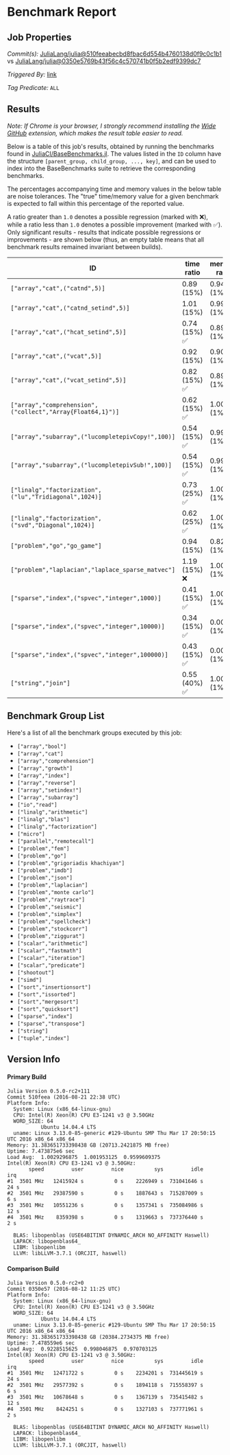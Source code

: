 # Benchmark Report

## Job Properties

*Commit(s):* [JuliaLang/julia@510feeabecbd8fbac6d554b4760138d0f9c0c1b1](https://github.com/JuliaLang/julia/commit/510feeabecbd8fbac6d554b4760138d0f9c0c1b1) vs [JuliaLang/julia@0350e5769b43f56c4c570741b0f5b2edf9399dc7](https://github.com/JuliaLang/julia/commit/0350e5769b43f56c4c570741b0f5b2edf9399dc7)

*Triggered By:* [link](https://github.com/JuliaLang/julia/pull/18156#issuecomment-241286883)

*Tag Predicate:* `ALL`

## Results

*Note: If Chrome is your browser, I strongly recommend installing the [Wide GitHub](https://chrome.google.com/webstore/detail/wide-github/kaalofacklcidaampbokdplbklpeldpj?hl=en)
extension, which makes the result table easier to read.*

Below is a table of this job's results, obtained by running the benchmarks found in
[JuliaCI/BaseBenchmarks.jl](https://github.com/JuliaCI/BaseBenchmarks.jl). The values
listed in the `ID` column have the structure `[parent_group, child_group, ..., key]`,
and can be used to index into the BaseBenchmarks suite to retrieve the corresponding
benchmarks.

The percentages accompanying time and memory values in the below table are noise tolerances. The "true"
time/memory value for a given benchmark is expected to fall within this percentage of the reported value.

A ratio greater than `1.0` denotes a possible regression (marked with :x:), while a ratio less
than `1.0` denotes a possible improvement (marked with :white_check_mark:). Only significant results - results
that indicate possible regressions or improvements - are shown below (thus, an empty table means that all
benchmark results remained invariant between builds).

| ID | time ratio | memory ratio |
|----|------------|--------------|
| `["array","cat",("catnd",5)]` | 0.89 (15%)  | 0.94 (1%) :white_check_mark: |
| `["array","cat",("catnd_setind",5)]` | 1.01 (15%)  | 0.99 (1%) :white_check_mark: |
| `["array","cat",("hcat_setind",5)]` | 0.74 (15%) :white_check_mark: | 0.89 (1%) :white_check_mark: |
| `["array","cat",("vcat",5)]` | 0.92 (15%)  | 0.90 (1%) :white_check_mark: |
| `["array","cat",("vcat_setind",5)]` | 0.82 (15%) :white_check_mark: | 0.89 (1%) :white_check_mark: |
| `["array","comprehension",("collect","Array{Float64,1}")]` | 0.62 (15%) :white_check_mark: | 1.00 (1%)  |
| `["array","subarray",("lucompletepivCopy!",100)]` | 0.54 (15%) :white_check_mark: | 0.99 (1%)  |
| `["array","subarray",("lucompletepivSub!",100)]` | 0.54 (15%) :white_check_mark: | 0.99 (1%)  |
| `["linalg","factorization",("lu","Tridiagonal",1024)]` | 0.73 (25%) :white_check_mark: | 1.00 (1%)  |
| `["linalg","factorization",("svd","Diagonal",1024)]` | 0.62 (25%) :white_check_mark: | 1.00 (1%)  |
| `["problem","go","go_game"]` | 0.94 (15%)  | 0.82 (1%) :white_check_mark: |
| `["problem","laplacian","laplace_sparse_matvec"]` | 1.19 (15%) :x: | 1.00 (1%)  |
| `["sparse","index",("spvec","integer",1000)]` | 0.41 (15%) :white_check_mark: | 1.00 (1%)  |
| `["sparse","index",("spvec","integer",10000)]` | 0.34 (15%) :white_check_mark: | 0.00 (1%) :white_check_mark: |
| `["sparse","index",("spvec","integer",100000)]` | 0.43 (15%) :white_check_mark: | 0.00 (1%) :white_check_mark: |
| `["string","join"]` | 0.55 (40%) :white_check_mark: | 1.00 (1%)  |

## Benchmark Group List

Here's a list of all the benchmark groups executed by this job:

- `["array","bool"]`
- `["array","cat"]`
- `["array","comprehension"]`
- `["array","growth"]`
- `["array","index"]`
- `["array","reverse"]`
- `["array","setindex!"]`
- `["array","subarray"]`
- `["io","read"]`
- `["linalg","arithmetic"]`
- `["linalg","blas"]`
- `["linalg","factorization"]`
- `["micro"]`
- `["parallel","remotecall"]`
- `["problem","fem"]`
- `["problem","go"]`
- `["problem","grigoriadis khachiyan"]`
- `["problem","imdb"]`
- `["problem","json"]`
- `["problem","laplacian"]`
- `["problem","monte carlo"]`
- `["problem","raytrace"]`
- `["problem","seismic"]`
- `["problem","simplex"]`
- `["problem","spellcheck"]`
- `["problem","stockcorr"]`
- `["problem","ziggurat"]`
- `["scalar","arithmetic"]`
- `["scalar","fastmath"]`
- `["scalar","iteration"]`
- `["scalar","predicate"]`
- `["shootout"]`
- `["simd"]`
- `["sort","insertionsort"]`
- `["sort","issorted"]`
- `["sort","mergesort"]`
- `["sort","quicksort"]`
- `["sparse","index"]`
- `["sparse","transpose"]`
- `["string"]`
- `["tuple","index"]`

## Version Info

#### Primary Build

```
Julia Version 0.5.0-rc2+111
Commit 510feea (2016-08-21 22:38 UTC)
Platform Info:
  System: Linux (x86_64-linux-gnu)
  CPU: Intel(R) Xeon(R) CPU E3-1241 v3 @ 3.50GHz
  WORD_SIZE: 64
           Ubuntu 14.04.4 LTS
  uname: Linux 3.13.0-85-generic #129-Ubuntu SMP Thu Mar 17 20:50:15 UTC 2016 x86_64 x86_64
Memory: 31.383651733398438 GB (20713.2421875 MB free)
Uptime: 7.473875e6 sec
Load Avg:  1.0029296875  1.001953125  0.9599609375
Intel(R) Xeon(R) CPU E3-1241 v3 @ 3.50GHz: 
       speed         user         nice          sys         idle          irq
#1  3501 MHz   12415924 s          0 s    2226949 s  731041646 s         24 s
#2  3501 MHz   29387590 s          0 s    1887643 s  715287009 s          6 s
#3  3501 MHz   10551236 s          0 s    1357341 s  735084986 s         12 s
#4  3501 MHz    8359398 s          0 s    1319663 s  737376440 s          2 s

  BLAS: libopenblas (USE64BITINT DYNAMIC_ARCH NO_AFFINITY Haswell)
  LAPACK: libopenblas64_
  LIBM: libopenlibm
  LLVM: libLLVM-3.7.1 (ORCJIT, haswell)

```

#### Comparison Build

```
Julia Version 0.5.0-rc2+0
Commit 0350e57 (2016-08-12 11:25 UTC)
Platform Info:
  System: Linux (x86_64-linux-gnu)
  CPU: Intel(R) Xeon(R) CPU E3-1241 v3 @ 3.50GHz
  WORD_SIZE: 64
           Ubuntu 14.04.4 LTS
  uname: Linux 3.13.0-85-generic #129-Ubuntu SMP Thu Mar 17 20:50:15 UTC 2016 x86_64 x86_64
Memory: 31.383651733398438 GB (20384.2734375 MB free)
Uptime: 7.478559e6 sec
Load Avg:  0.9228515625  0.998046875  0.970703125
Intel(R) Xeon(R) CPU E3-1241 v3 @ 3.50GHz: 
       speed         user         nice          sys         idle          irq
#1  3501 MHz   12471722 s          0 s    2234201 s  731445619 s         24 s
#2  3501 MHz   29577392 s          0 s    1894118 s  715558397 s          6 s
#3  3501 MHz   10678648 s          0 s    1367139 s  735415482 s         12 s
#4  3501 MHz    8424251 s          0 s    1327103 s  737771961 s          2 s

  BLAS: libopenblas (USE64BITINT DYNAMIC_ARCH NO_AFFINITY Haswell)
  LAPACK: libopenblas64_
  LIBM: libopenlibm
  LLVM: libLLVM-3.7.1 (ORCJIT, haswell)

```
